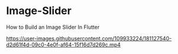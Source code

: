 # Image-Slider
How to Build an Image Slider In Flutter





https://user-images.githubusercontent.com/109933224/181127540-d2d61f4d-09c0-4e0f-af64-15f16d7d269c.mp4

